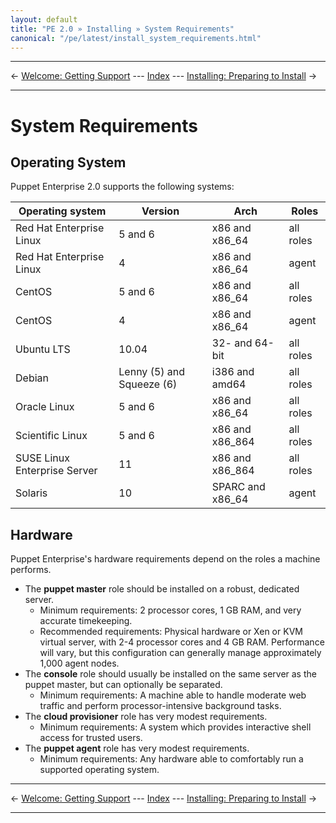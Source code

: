 ```yaml
---
layout: default
title: "PE 2.0 » Installing » System Requirements"
canonical: "/pe/latest/install_system_requirements.html"
---
```


* * *

&larr; [Welcome: Getting Support](./welcome_getting_support.html) --- [Index](./) --- [Installing: Preparing to Install](./install_preparing.html) &rarr;

* * *


System Requirements
===================

Operating System
-----

Puppet Enterprise 2.0 supports the following systems:

|       Operating system       |          Version          |       Arch        |   Roles   |
|------------------------------|---------------------------|-------------------|-----------|
| Red Hat Enterprise Linux     | 5 and 6                   | x86 and x86\_64   | all roles |
| Red Hat Enterprise Linux     | 4                         | x86 and x86\_64   | agent     |
| CentOS                       | 5 and 6                   | x86 and x86\_64   | all roles |
| CentOS                       | 4                         | x86 and x86\_64   | agent     |
| Ubuntu LTS                   | 10.04                     | 32- and 64-bit    | all roles |
| Debian                       | Lenny (5) and Squeeze (6) | i386 and amd64    | all roles |
| Oracle Linux                 | 5 and 6                   | x86 and x86\_64   | all roles |
| Scientific Linux             | 5 and 6                   | x86 and x86\_864  | all roles |
| SUSE Linux Enterprise Server | 11                        | x86 and x86\_864  | all roles |
| Solaris                      | 10                        | SPARC and x86\_64 | agent     |

Hardware
-----

Puppet Enterprise's hardware requirements depend on the roles a machine performs.

* The **puppet master** role should be installed on a robust, dedicated server.
    * Minimum requirements: 2 processor cores, 1 GB RAM, and very accurate timekeeping.
    * Recommended requirements: Physical hardware or Xen or KVM virtual server, with 2-4 processor cores and 4 GB RAM. Performance will vary, but this configuration can generally manage approximately 1,000 agent nodes.
* The **console** role should usually be installed on the same server as the puppet master, but can optionally be separated.
    * Minimum requirements: A machine able to handle moderate web traffic and perform processor-intensive background tasks.
* The **cloud provisioner** role has very modest requirements.
    * Minimum requirements: A system which provides interactive shell access for trusted users.
* The **puppet agent** role has very modest requirements.
    * Minimum requirements: Any hardware able to comfortably run a supported operating system.

* * *

&larr; [Welcome: Getting Support](./welcome_getting_support.html) --- [Index](./) --- [Installing: Preparing to Install](./install_preparing.html) &rarr;

* * *

